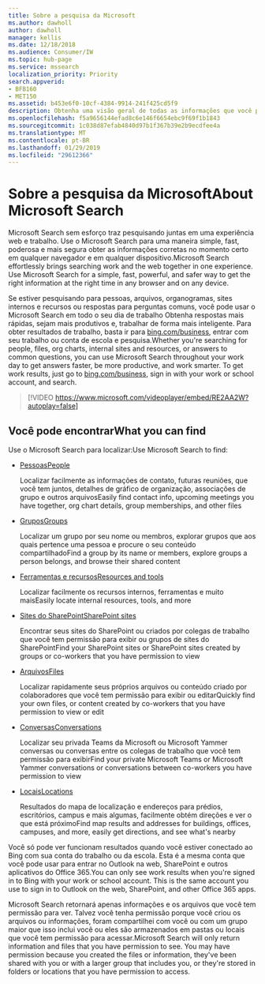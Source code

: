 ```yaml
---
title: Sobre a pesquisa da Microsoft
ms.author: dawholl
author: dawholl
manager: kellis
ms.date: 12/18/2018
ms.audience: Consumer/IW
ms.topic: hub-page
ms.service: mssearch
localization_priority: Priority
search.appverid:
- BFB160
- MET150
ms.assetid: b453e6f0-10cf-4384-9914-241f425cd5f9
description: Obtenha uma visão geral de todas as informações que você pode encontrar ao usar o Microsoft Search
ms.openlocfilehash: f5a9656144efad8c6e146f6654ebc9f69f1b1843
ms.sourcegitcommit: 1c038d87efab4840d97b1f367b39e2b9ecdfee4a
ms.translationtype: MT
ms.contentlocale: pt-BR
ms.lasthandoff: 01/29/2019
ms.locfileid: "29612366"
---
```

# <a name="about-microsoft-search"></a><span data-ttu-id="1971d-103">Sobre a pesquisa da Microsoft</span><span class="sxs-lookup"><span data-stu-id="1971d-103">About Microsoft Search</span></span>

<span data-ttu-id="1971d-p101">Microsoft Search sem esforço traz pesquisando juntas em uma experiência web e trabalho. Use o Microsoft Search para uma maneira simple, fast, poderosa e mais segura obter as informações corretas no momento certo em qualquer navegador e em qualquer dispositivo.</span><span class="sxs-lookup"><span data-stu-id="1971d-p101">Microsoft Search effortlessly brings searching work and the web together in one experience. Use Microsoft Search for a simple, fast, powerful, and safer way to get the right information at the right time in any browser and on any device.</span></span>
  
<span data-ttu-id="1971d-p102">Se estiver pesquisando para pessoas, arquivos, organogramas, sites internos e recursos ou respostas para perguntas comuns, você pode usar o Microsoft Search em todo o seu dia de trabalho Obtenha respostas mais rápidas, sejam mais produtivos e, trabalhar de forma mais inteligente. Para obter resultados de trabalho, basta ir para [bing.com/business](https://www.bing.com/business), entrar com seu trabalho ou conta de escola e pesquisa.</span><span class="sxs-lookup"><span data-stu-id="1971d-p102">Whether you're searching for people, files, org charts, internal sites and resources, or answers to common questions, you can use Microsoft Search throughout your work day to get answers faster, be more productive, and work smarter. To get work results, just go to [bing.com/business](https://www.bing.com/business), sign in with your work or school account, and search.</span></span> 
  
> [!VIDEO https://www.microsoft.com/videoplayer/embed/RE2AA2W?autoplay=false]

## <a name="what-you-can-find"></a><span data-ttu-id="1971d-108">Você pode encontrar</span><span class="sxs-lookup"><span data-stu-id="1971d-108">What you can find</span></span>
  
<span data-ttu-id="1971d-109">Use o Microsoft Search para localizar:</span><span class="sxs-lookup"><span data-stu-id="1971d-109">Use Microsoft Search to find:</span></span>
  
- [<span data-ttu-id="1971d-110">Pessoas</span><span class="sxs-lookup"><span data-stu-id="1971d-110">People</span></span>](find-people-and-groups.md)
    
    <span data-ttu-id="1971d-111">Localizar facilmente as informações de contato, futuras reuniões, que você tem juntos, detalhes de gráfico de organização, associações de grupo e outros arquivos</span><span class="sxs-lookup"><span data-stu-id="1971d-111">Easily find contact info, upcoming meetings you have together, org chart details, group memberships, and other files</span></span>
    
- [<span data-ttu-id="1971d-112">Grupos</span><span class="sxs-lookup"><span data-stu-id="1971d-112">Groups</span></span>](find-people-and-groups.md)
    
    <span data-ttu-id="1971d-113">Localizar um grupo por seu nome ou membros, explorar grupos que aos quais pertence uma pessoa e procure o seu conteúdo compartilhado</span><span class="sxs-lookup"><span data-stu-id="1971d-113">Find a group by its name or members, explore groups a person belongs, and browse their shared content</span></span>
    
- [<span data-ttu-id="1971d-114">Ferramentas e recursos</span><span class="sxs-lookup"><span data-stu-id="1971d-114">Resources and tools</span></span>](find-resources-tools-and-more.md)
    
    <span data-ttu-id="1971d-115">Localizar facilmente os recursos internos, ferramentas e muito mais</span><span class="sxs-lookup"><span data-stu-id="1971d-115">Easily locate internal resources, tools, and more</span></span>
    
- [<span data-ttu-id="1971d-116">Sites do SharePoint</span><span class="sxs-lookup"><span data-stu-id="1971d-116">SharePoint sites</span></span>](find-sharepoint-sites.md)
    
    <span data-ttu-id="1971d-117">Encontrar seus sites do SharePoint ou criados por colegas de trabalho que você tem permissão para exibir ou grupos de sites do SharePoint</span><span class="sxs-lookup"><span data-stu-id="1971d-117">Find your SharePoint sites or SharePoint sites created by groups or co-workers that you have permission to view</span></span>
    
- [<span data-ttu-id="1971d-118">Arquivos</span><span class="sxs-lookup"><span data-stu-id="1971d-118">Files</span></span>](find-files.md)
    
    <span data-ttu-id="1971d-119">Localizar rapidamente seus próprios arquivos ou conteúdo criado por colaboradores que você tem permissão para exibir ou editar</span><span class="sxs-lookup"><span data-stu-id="1971d-119">Quickly find your own files, or content created by co-workers that you have permission to view or edit</span></span>
    
- [<span data-ttu-id="1971d-120">Conversas</span><span class="sxs-lookup"><span data-stu-id="1971d-120">Conversations</span></span>](find-conversations.md)
    
    <span data-ttu-id="1971d-121">Localizar seu privada Teams da Microsoft ou Microsoft Yammer conversas ou conversas entre os colegas de trabalho que você tem permissão para exibir</span><span class="sxs-lookup"><span data-stu-id="1971d-121">Find your private Microsoft Teams or Microsoft Yammer conversations or conversations between co-workers you have permission to view</span></span>
    
- [<span data-ttu-id="1971d-122">Locais</span><span class="sxs-lookup"><span data-stu-id="1971d-122">Locations</span></span>](find-locations.md)
    
    <span data-ttu-id="1971d-123">Resultados do mapa de localização e endereços para prédios, escritórios, campus e mais algumas, facilmente obtém direções e ver o que está próximo</span><span class="sxs-lookup"><span data-stu-id="1971d-123">Find map results and addresses for buildings, offices, campuses, and more, easily get directions, and see what's nearby</span></span>    
    
<span data-ttu-id="1971d-p103">Você só pode ver funcionam resultados quando você estiver conectado ao Bing com sua conta do trabalho ou da escola. Esta é a mesma conta que você pode usar para entrar no Outlook na web, SharePoint e outros aplicativos do Office 365.</span><span class="sxs-lookup"><span data-stu-id="1971d-p103">You can only see work results when you're signed in to Bing with your work or school account. This is the same account you use to sign in to Outlook on the web, SharePoint, and other Office 365 apps.</span></span> 
  
<span data-ttu-id="1971d-p104">Microsoft Search retornará apenas informações e os arquivos que você tem permissão para ver. Talvez você tenha permissão porque você criou os arquivos ou informações, foram compartilhei com você ou com um grupo maior que isso inclui você ou eles são armazenados em pastas ou locais que você tem permissão para acessar.</span><span class="sxs-lookup"><span data-stu-id="1971d-p104">Microsoft Search will only return information and files that you have permission to see. You may have permission because you created the files or information, they've been shared with you or with a larger group that includes you, or they're stored in folders or locations that you have permission to access.</span></span>

  

